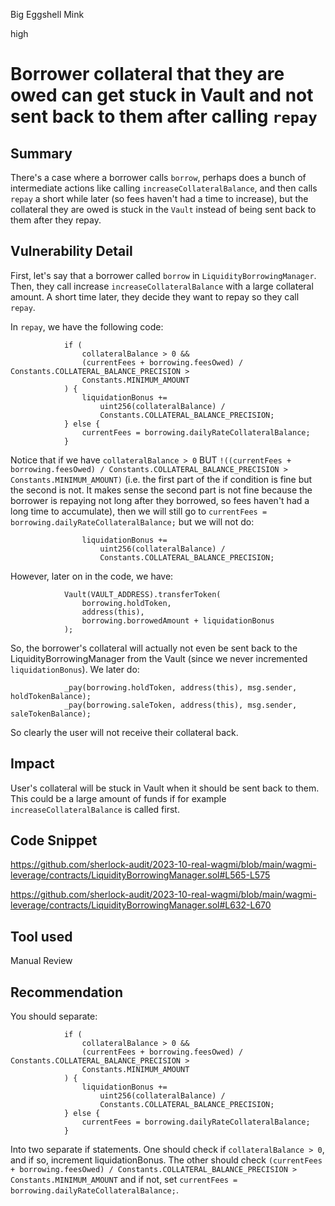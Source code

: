 Big Eggshell Mink

high

# Borrower collateral that they are owed can get stuck in Vault and not sent back to them after calling `repay`
## Summary

There's a case where a borrower calls `borrow`, perhaps does a bunch of intermediate actions like calling `increaseCollateralBalance`, and then calls `repay` a short while later (so fees haven't had a time to increase), but the collateral they are owed is stuck in the `Vault` instead of being sent back to them after they repay. 

## Vulnerability Detail

First, let's say that a borrower called `borrow` in `LiquidityBorrowingManager`. Then, they call increase `increaseCollateralBalance` with a large collateral amount. A short time later, they decide they want to repay so they call `repay`. 

In `repay`, we have the following code:

```solidity
            if (
                collateralBalance > 0 &&
                (currentFees + borrowing.feesOwed) / Constants.COLLATERAL_BALANCE_PRECISION >
                Constants.MINIMUM_AMOUNT
            ) {
                liquidationBonus +=
                    uint256(collateralBalance) /
                    Constants.COLLATERAL_BALANCE_PRECISION;
            } else {
                currentFees = borrowing.dailyRateCollateralBalance;
            }
```

Notice that if we have `collateralBalance > 0` BUT `!((currentFees + borrowing.feesOwed) / Constants.COLLATERAL_BALANCE_PRECISION >
                Constants.MINIMUM_AMOUNT)` (i.e. the first part of the if condition is fine but the second is not. It makes sense the second part is not fine because the borrower is repaying not long after they borrowed, so fees haven't had a long time to accumulate), then we will still go to `currentFees = borrowing.dailyRateCollateralBalance;` but we will not do:

```solidity
                liquidationBonus +=
                    uint256(collateralBalance) /
                    Constants.COLLATERAL_BALANCE_PRECISION;
```

However, later on in the code, we have:

```solidity
            Vault(VAULT_ADDRESS).transferToken(
                borrowing.holdToken,
                address(this),
                borrowing.borrowedAmount + liquidationBonus
            );
``` 

So, the borrower's collateral will actually not even be sent back to the LiquidityBorrowingManager from the Vault (since we never incremented `liquidationBonus`). We later do:

```solidity
            _pay(borrowing.holdToken, address(this), msg.sender, holdTokenBalance);
            _pay(borrowing.saleToken, address(this), msg.sender, saleTokenBalance);
```

So clearly the user will not receive their collateral back. 

## Impact
User's collateral will be stuck in Vault when it should be sent back to them. This could be a large amount of funds if for example `increaseCollateralBalance` is called first. 

## Code Snippet

https://github.com/sherlock-audit/2023-10-real-wagmi/blob/main/wagmi-leverage/contracts/LiquidityBorrowingManager.sol#L565-L575

https://github.com/sherlock-audit/2023-10-real-wagmi/blob/main/wagmi-leverage/contracts/LiquidityBorrowingManager.sol#L632-L670

## Tool used

Manual Review

## Recommendation

You should separate:

```solidity
            if (
                collateralBalance > 0 &&
                (currentFees + borrowing.feesOwed) / Constants.COLLATERAL_BALANCE_PRECISION >
                Constants.MINIMUM_AMOUNT
            ) {
                liquidationBonus +=
                    uint256(collateralBalance) /
                    Constants.COLLATERAL_BALANCE_PRECISION;
            } else {
                currentFees = borrowing.dailyRateCollateralBalance;
            }
```

Into two separate if statements. One should check if `collateralBalance > 0`, and if so, increment liquidationBonus. The other should check `(currentFees + borrowing.feesOwed) / Constants.COLLATERAL_BALANCE_PRECISION >
                Constants.MINIMUM_AMOUNT` and if not, set `currentFees = borrowing.dailyRateCollateralBalance;`. 